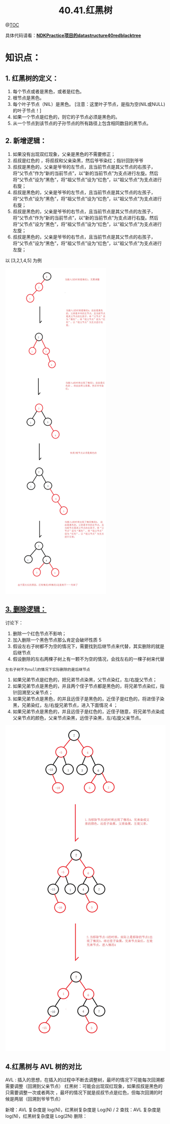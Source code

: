 # <center>40.41.红黑树<center>
@[TOC](数据结构和算法)

具体代码请看：**[NDKPractice项目的datastructure40redblacktree](https://github.com/EastUp/NDKPractice/tree/master/datastructure40redblacktree)**

# 知识点：



## 1. 红黑树的定义：

1. 每个节点或者是黑色，或者是红色。
2. 根节点是黑色。
3. 每个叶子节点（NIL）是黑色。 [注意：这里叶子节点，是指为空(NIL或NULL)的叶子节点！]
4. 如果一个节点是红色的，则它的子节点必须是黑色的。
5. 从一个节点到该节点的子孙节点的所有路径上包含相同数目的黑节点。

## 2. 新增逻辑：

1. 如果没有出现双红现象，父亲是黑色的不需要修正；
2. 叔叔是红色的 ，将叔叔和父亲染黑，然后爷爷染红；指针回到爷爷
3. 叔叔是黑色的，父亲是爷爷的左节点，且当前节点是其父节点的右孩子，将“父节点”作为“新的当前节点”，以“新的当前节点”为支点进行左旋。然后将“父节点”设为“黑色”，将“祖父节点”设为“红色”，以“祖父节点”为支点进行右旋；
4. 叔叔是黑色的，父亲是爷爷的左节点，且当前节点是其父节点的左孩子，将“父节点”设为“黑色”，将“祖父节点”设为“红色”，以“祖父节点”为支点进行右旋；
5. 叔叔是黑色的，父亲是爷爷的右节点，且当前节点是其父节点的左孩子，将“父节点”作为“新的当前节点”，以“新的当前节点”为支点进行右旋。然后将“父节点”设为“黑色”，将“祖父节点”设为“红色”，以“祖父节点”为支点进行左旋；
6. 叔叔是黑色的，父亲是爷爷的右节点，且当前节点是其父节点的右孩子，将“父节点”设为“黑色”，将“祖父节点”设为“红色”，以“祖父节点”为支点进行左旋；

以 [3,2,1,4,5] 为例

![](../pic/40.红黑树新增.png)


## [3. 删除逻辑：](https://blog.csdn.net/a944750471/article/details/92384553)

讨论下：

1. 删除一个红色节点不影响；
2. 加入删除一个黑色节点那么肯定会破坏性质 5
3. 假设左右子树都不为空的情况下，需要找到后继节点来代替，其实删除的就是后继节点
4. 假设删除的左右两棵子树上有一颗不为空的情况，会找左右的一棵子树来代替

`左右子树不为null的情况下实际删除的是后继节点`

1. 如果兄弟节点是红色的，把兄弟节点染黑，父节点染红，左/右旋父节点；
2. 如果兄弟节点是黑色的，并且两个侄子节点都是黑色的，将兄弟节点染红，指针回溯至父亲节点；
3. 如果兄弟节点是黑色，的并且远侄子是黑色的，近侄子是红色的，将进侄子染黑，兄弟染红，左/右旋兄弟节点，进入下面情况 4 ；
4. 如果兄弟节点是黑色的，并且远侄子是红色的，近侄子随意，将兄弟节点染成父亲节点的颜色，父亲节点染黑，远侄子染黑，左/右旋父亲节点。

![](../pic/40.红黑树删除.png)


## 4.红黑树与 AVL 树的对比

AVL : 插入的思想，在插入的过程中不断去调整树，最坏的情况下可能每次回溯都需要调整（回溯到父亲节点）
红黑树：可能会出现双红现象，如果叔叔是黑色的只需要调整一次或者两次 ，最坏的情况下就是叔叔节点是红色，但每次回溯的时候是两层（回溯到爷爷节点）

新增：AVL 复杂度是 log(N)，红黑树复杂度是 Log(N) / 2
查找：AVL 复杂度是 log(N)，红黑树复杂度是 Log(2N)
删除：
























